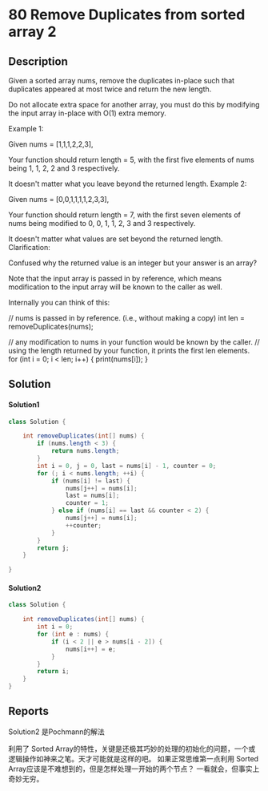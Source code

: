 # 80 Remove Duplicates from sorted array 2

## Description

Given a sorted array nums, remove the duplicates in-place such that duplicates appeared at most twice and return the new length.

Do not allocate extra space for another array, you must do this by modifying the input array in-place with O(1) extra memory.

Example 1:

Given nums = [1,1,1,2,2,3],

Your function should return length = 5, with the first five elements of nums being 1, 1, 2, 2 and 3 respectively.

It doesn't matter what you leave beyond the returned length.
Example 2:

Given nums = [0,0,1,1,1,1,2,3,3],

Your function should return length = 7, with the first seven elements of nums being modified to 0, 0, 1, 1, 2, 3 and 3 respectively.

It doesn't matter what values are set beyond the returned length.
Clarification:

Confused why the returned value is an integer but your answer is an array?

Note that the input array is passed in by reference, which means modification to the input array will be known to the caller as well.

Internally you can think of this:

// nums is passed in by reference. (i.e., without making a copy)
int len = removeDuplicates(nums);

// any modification to nums in your function would be known by the caller.
// using the length returned by your function, it prints the first len elements.
for (int i = 0; i < len; i++) {
    print(nums[i]);
}

## Solution

#### Solution1

```java
class Solution {

    int removeDuplicates(int[] nums) {
        if (nums.length < 3) {
            return nums.length;
        }
        int i = 0, j = 0, last = nums[i] - 1, counter = 0;
        for (; i < nums.length; ++i) {
            if (nums[i] != last) {
                nums[j++] = nums[i];
                last = nums[i];
                counter = 1;
            } else if (nums[i] == last && counter < 2) {
                nums[j++] = nums[i];
                ++counter;
            }
        }
        return j;
    }

}
```

#### Solution2

```java
class Solution {

    int removeDuplicates(int[] nums) {
        int i = 0;
        for (int e : nums) {
            if (i < 2 || e > nums[i - 2]) {
                nums[i++] = e;
            }
        }
        return i;
    }
}
```

## Reports

Solution2 是Pochmann的解法

利用了 Sorted Array的特性，关键是还极其巧妙的处理的初始化的问题，一个或逻辑操作如神来之笔。天才可能就是这样的吧。
如果正常思维第一点利用 Sorted Array应该是不难想到的，但是怎样处理一开始的两个节点？
一看就会，但事实上奇妙无穷。